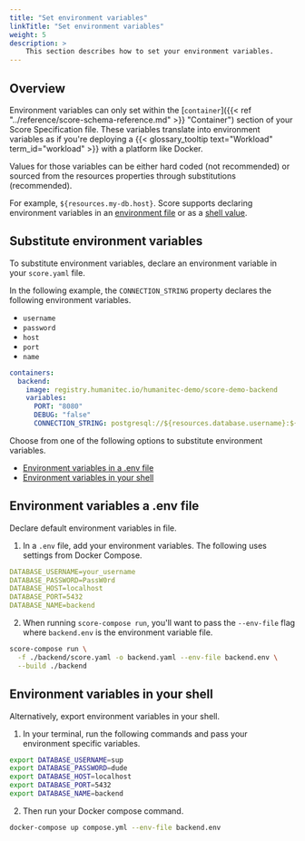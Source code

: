 ```yaml
---
title: "Set environment variables"
linkTitle: "Set environment variables"
weight: 5
description: >
    This section describes how to set your environment variables.
---
```


## Overview

Environment variables can only set within the [`container`]({{< ref "../reference/score-schema-reference.md" >}} "Container") section of your Score Specification file. These variables translate into environment variables as if you're deploying a {{< glossary_tooltip text="Workload" term_id="workload" >}} with a platform like Docker.

Values for those variables can be either hard coded (not recommended) or sourced from the resources properties through substitutions (recommended).

For example, `${resources.my-db.host}`. Score supports declaring environment variables in an [environment file](#environment-variables-a-env-file) or as a [shell value](#environment-variables-in-your-shell).

## Substitute environment variables

To substitute environment variables, declare an environment variable in your `score.yaml` file.

In the following example, the `CONNECTION_STRING` property declares the following environment variables.

- `username`
- `password`
- `host`
- `port`
- `name`

```yml
containers:
  backend:
    image: registry.humanitec.io/humanitec-demo/score-demo-backend
    variables:
      PORT: "8080"
      DEBUG: "false"
      CONNECTION_STRING: postgresql://${resources.database.username}:${resources.database.password}@${resources.database.host}:${resources.database.port}/${resources.database.name}
```

Choose from one of the following options to substitute environment variables.

- [Environment variables in a .env file](#environment-variables-a-env-file)
- [Environment variables in your shell](#environment-variables-in-your-shell)

## Environment variables a .env file

Declare default environment variables in file.

1. In a `.env` file, add your environment variables. The following uses settings from Docker Compose.

```yaml
DATABASE_USERNAME=your_username
DATABASE_PASSWORD=PassW0rd
DATABASE_HOST=localhost
DATABASE_PORT=5432
DATABASE_NAME=backend
```

2. When running `score-compose run`, you'll want to pass the `--env-file` flag where `backend.env` is the environment variable file.

```bash
score-compose run \
  -f ./backend/score.yaml -o backend.yaml --env-file backend.env \
  --build ./backend
```

## Environment variables in your shell

Alternatively, export environment variables in your shell.

1. In your terminal, run the following commands and pass your environment specific variables.

```bash
export DATABASE_USERNAME=sup
export DATABASE_PASSWORD=dude
export DATABASE_HOST=localhost
export DATABASE_PORT=5432
export DATABASE_NAME=backend
```

2. Then run your Docker compose command.

```bash
docker-compose up compose.yml --env-file backend.env
```
